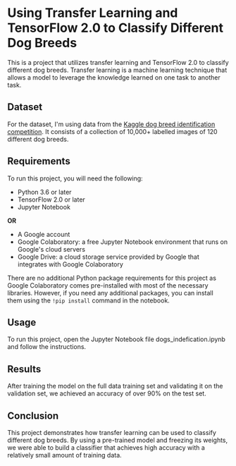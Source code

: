 # Using Transfer Learning and TensorFlow 2.0 to Classify Different Dog Breeds

This is a project that utilizes transfer learning and TensorFlow 2.0 to classify different dog breeds. Transfer learning is a machine learning technique that allows a model to leverage the knowledge learned on one task to another task.


## Dataset
For the dataset, I'm using data from the [Kaggle dog breed identification competition](https://www.kaggle.com/c/dog-breed-identification/overview). It consists of a collection of 10,000+ labelled images of 120 different dog breeds.

## Requirements
To run this project, you will need the following:

* Python 3.6 or later
* TensorFlow 2.0 or later
* Jupyter Notebook

__OR__

* A Google account
* Google Colaboratory: a free Jupyter Notebook environment that runs on Google's cloud servers
* Google Drive: a cloud storage service provided by Google that integrates with Google Colaboratory

There are no additional Python package requirements for this project as Google Colaboratory comes pre-installed with most of the necessary libraries. However, if you need any additional packages, you can install them using the `!pip install` command in the notebook.

## Usage
To run this project, open the Jupyter Notebook file dogs_indefication.ipynb and follow the instructions.

## Results
After training the model on the full data training set and validating it on the validation set, we achieved an accuracy of over 90% on the test set.

## Conclusion
This project demonstrates how transfer learning can be used to classify different dog breeds. By using a pre-trained model and freezing its weights, we were able to build a classifier that achieves high accuracy with a relatively small amount of training data.





